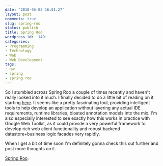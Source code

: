 ```yaml
---
date: '2010-06-03 16:01:27'
layout: post
comments: true
slug: spring-roo
status: publish
title: Spring Roo
wordpress_id: '149'
categories:
- Programming
- Technology
- Web
- Web Development
tags:
- gwt
- spring
- spring roo
---
```


So I stumbled across Spring Roo a couple of times recently and haven't really looked into it much. I finally decided to do a little bit of reading on it, starting [here](http://static.springsource.org/spring-roo/reference/html/intro.html#intro-what-is-roo). It seems like a pretty fascinating tool, providing intelligent tools to help develop an application without layering any actual IDE requirements, runtime libraries, bloated annotation models into the mix. I'm also especially interested to see exactly how this works in practice with Google Web Toolkit, as it could provide a very powerful framework to develop rich web client functionality and robust backend datastore+business logic facades very rapidly.

When I get a bit of time soon I'm definitely gonna check this out further and post more thoughts on it.

[Spring Roo](http://www.springsource.org/roo/learn).
